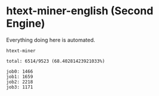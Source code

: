 # htext-miner-english (Second Engine)

Everything doing here is automated.

```
htext-miner

total: 6514/9523 (68.40281423921033%)

job0: 1466
job1: 1659
job2: 2218
job3: 1171
```